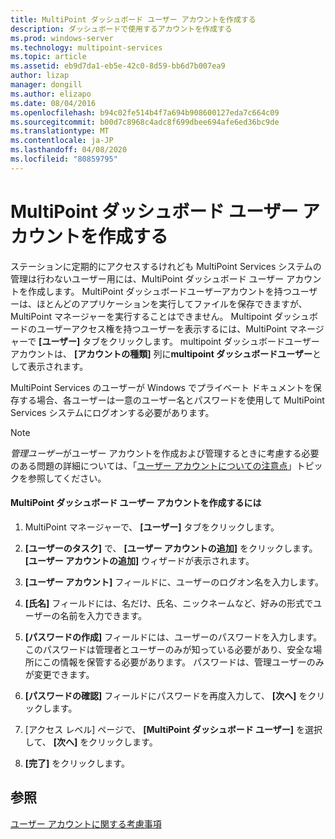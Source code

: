```yaml
---
title: MultiPoint ダッシュボード ユーザー アカウントを作成する
description: ダッシュボードで使用するアカウントを作成する
ms.prod: windows-server
ms.technology: multipoint-services
ms.topic: article
ms.assetid: eb9d7da1-eb5e-42c0-8d59-bb6d7b007ea9
author: lizap
manager: dongill
ms.author: elizapo
ms.date: 08/04/2016
ms.openlocfilehash: b94c02fe514b4f7a694b908600127eda7c664c09
ms.sourcegitcommit: b00d7c8968c4adc8f699dbee694afe6ed36bc9de
ms.translationtype: MT
ms.contentlocale: ja-JP
ms.lasthandoff: 04/08/2020
ms.locfileid: "80859795"
---
```

# <a name="create-a-multipoint-dashboard-user-account"></a>MultiPoint ダッシュボード ユーザー アカウントを作成する
ステーションに定期的にアクセスするけれども MultiPoint Services システムの管理は行わないユーザー用には、MultiPoint ダッシュボード ユーザー アカウントを作成します。 MultiPoint ダッシュボードユーザーアカウントを持つユーザーは、ほとんどのアプリケーションを実行してファイルを保存できますが、MultiPoint マネージャーを実行することはできません。 Multipoint ダッシュボードのユーザーアクセス権を持つユーザーを表示するには、MultiPoint マネージャーで **[ユーザー]** タブをクリックします。 multipoint ダッシュボードユーザーアカウントは、 **[アカウントの種類]** 列に**multipoint ダッシュボードユーザー**として表示されます。  
  
MultiPoint Services のユーザーが Windows でプライベート ドキュメントを保存する場合、各ユーザーは一意のユーザー名とパスワードを使用して MultiPoint Services システムにログオンする必要があります。  
  
> [!NOTE]  
> *管理ユーザー*がユーザー アカウントを作成および管理するときに考慮する必要のある問題の詳細については、「[ユーザー アカウントについての注意点](User-Account-Considerations.md)」トピックを参照してください。  
  
#### <a name="to-create-a-multipoint-dashboard-user-account"></a>MultiPoint ダッシュボード ユーザー アカウントを作成するには  
  
1.  MultiPoint マネージャーで、 **[ユーザー]** タブをクリックします。  
  
2.  **[ユーザーのタスク]** で、 **[ユーザー アカウントの追加]** をクリックします。 **[ユーザー アカウントの追加]** ウィザードが表示されます。  
  
3.  **[ユーザー アカウント]** フィールドに、ユーザーのログオン名を入力します。  
  
4.  **[氏名]** フィールドには、名だけ、氏名、ニックネームなど、好みの形式でユーザーの名前を入力できます。  
  
5.  **[パスワードの作成]** フィールドには、ユーザーのパスワードを入力します。 このパスワードは管理者とユーザーのみが知っている必要があり、安全な場所にこの情報を保管する必要があります。 パスワードは、管理ユーザーのみが変更できます。  
  
6.  **[パスワードの確認]** フィールドにパスワードを再度入力して、 **[次へ]** をクリックします。  
  
7.  [アクセス レベル] ページで、 **[MultiPoint ダッシュボード ユーザー]** を選択して、 **[次へ]** をクリックします。  
  
8.  **[完了]** をクリックします。  
  
## <a name="see-also"></a>参照  
[ユーザー アカウントに関する考慮事項](User-Account-Considerations.md)